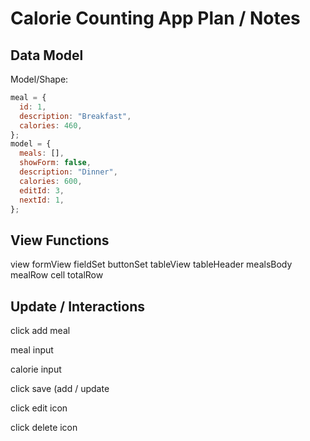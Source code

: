 # Calorie Counting App Plan / Notes

## Data Model

Model/Shape:

```javascript
meal = {
  id: 1,
  description: "Breakfast",
  calories: 460,
};
model = {
  meals: [],
  showForm: false,
  description: "Dinner",
  calories: 600,
  editId: 3,
  nextId: 1,
};
```

## View Functions

view
  formView
    fieldSet
    buttonSet
  tableView
    tableHeader
    mealsBody
      mealRow
        cell
      totalRow

## Update / Interactions

click add meal

meal input

calorie input

click save (add / update

click edit icon

click delete icon